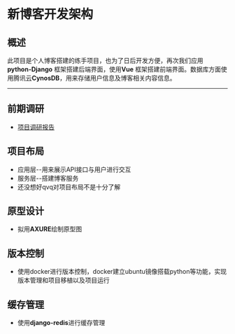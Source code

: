 # 新博客开发架构

## 概述

此项目是个人博客搭建的练手项目，也为了日后开发方便，再次我们应用   **python-Django**  框架搭建后端界面，使用**Vue** 框架搭建前端界面。数据库方面使用腾讯云**CynosDB**，用来存储用户信息及博客相关内容信息。

---

## 前期调研


* [项目调研报告](博客调研报告.md)

## 项目布局
- 应用层--用来展示API接口与用户进行交互
- 服务层--搭建博客服务
- 还没想好qvq对项目布局不是十分了解

## 原型设计
- 拟用**AXURE**绘制原型图

## 版本控制
- 使用docker进行版本控制，docker建立ubuntu镜像搭载python等功能，实现版本管理和项目移植以及项目运行

## 缓存管理
- 使用**django-redis**进行缓存管理